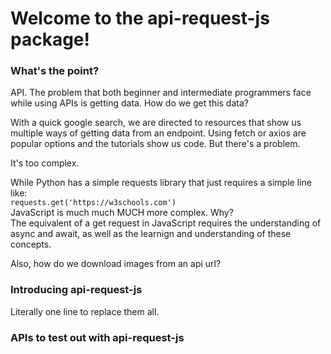 # Welcome to the api-request-js package! 

### What's the point? 
API. The problem that both beginner and intermediate programmers face while using APIs is getting data. How do we get this data? <br>

With a quick google search, we are directed to resources that show us multiple ways of getting data from an endpoint. Using fetch or axios are popular options and the tutorials show us code. But there's a problem. <br>

It's too complex. <br>

While Python has a simple requests library that just requires a simple line like: <br>
```requests.get('https://w3schools.com')``` <br>
JavaScript is much much MUCH more complex. Why? <br>
The equivalent of a get request in JavaScript requires the understanding of async and await, as well as the learnign and understanding of these concepts. <br>

Also, how do we download images from an api url? 

### Introducing api-request-js
Literally one line to replace them all. 

### APIs to test out with api-request-js